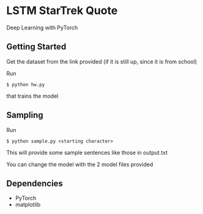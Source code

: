 # LSTM StarTrek Quote
Deep Learning with PyTorch
## Getting Started
Get the dataset from the link provided (if it is still up, since it is from school)

Run
```
$ python hw.py
```
that trains the model

## Sampling
Run 
```
$ python sample.py <starting character>
```
This will provide some sample sentences like those in output.txt

You can change the model with the 2 model files provided

## Dependencies
* PyTorch
* matplotlib